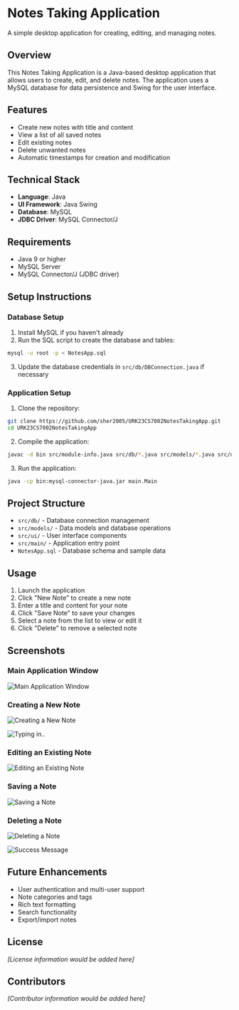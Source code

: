 # Notes Taking Application

A simple desktop application for creating, editing, and managing notes.

## Overview

This Notes Taking Application is a Java-based desktop application that allows users to create, edit, and delete notes. The application uses a MySQL database for data persistence and Swing for the user interface.

## Features

* Create new notes with title and content
* View a list of all saved notes
* Edit existing notes
* Delete unwanted notes
* Automatic timestamps for creation and modification

## Technical Stack

* **Language**: Java
* **UI Framework**: Java Swing
* **Database**: MySQL
* **JDBC Driver**: MySQL Connector/J

## Requirements

* Java 9 or higher
* MySQL Server
* MySQL Connector/J (JDBC driver)

## Setup Instructions

### Database Setup

1. Install MySQL if you haven't already
2. Run the SQL script to create the database and tables:

```bash
mysql -u root -p < NotesApp.sql
```

3. Update the database credentials in `src/db/DBConnection.java` if necessary

### Application Setup

1. Clone the repository:

```bash
git clone https://github.com/sher2005/URK23CS7002NotesTakingApp.git
cd URK23CS7002NotesTakingApp
```

2. Compile the application:

```bash
javac -d bin src/module-info.java src/db/*.java src/models/*.java src/ui/*.java src/main/*.java
```

3. Run the application:

```bash
java -cp bin:mysql-connector-java.jar main.Main
```

## Project Structure

* `src/db/` - Database connection management
* `src/models/` - Data models and database operations
* `src/ui/` - User interface components
* `src/main/` - Application entry point
* `NotesApp.sql` - Database schema and sample data

## Usage

1. Launch the application
2. Click "New Note" to create a new note
3. Enter a title and content for your note
4. Click "Save Note" to save your changes
5. Select a note from the list to view or edit it
6. Click "Delete" to remove a selected note

## Screenshots

### Main Application Window
![Main Application Window](https://github.com/user-attachments/assets/f7059de3-4078-4792-99b1-1501197a9697)

### Creating a New Note
![Creating a New Note](https://github.com/user-attachments/assets/e98d26e3-564b-48f2-a6f9-031cd8f8a285)

![Typing in..](https://github.com/user-attachments/assets/04177c23-0496-4400-9d84-223742c8b3ff)


### Editing an Existing Note
![Editing an Existing Note](https://github.com/user-attachments/assets/0aeff8a3-3a0c-460d-bc1d-ab22a8da04a7)


### Saving a Note
![Saving a Note](https://github.com/user-attachments/assets/6f87353b-e81d-4633-a3d3-fad63e97482f)


### Deleting a Note
![Deleting a Note](https://github.com/user-attachments/assets/b27e2672-105f-443c-b4f0-27ef9dae18b1)

![Success Message](https://github.com/user-attachments/assets/ec4ecf45-ee14-48aa-b0c9-731c0d65f5ca)


## Future Enhancements

* User authentication and multi-user support
* Note categories and tags
* Rich text formatting
* Search functionality
* Export/import notes

## License

*[License information would be added here]*

## Contributors

*[Contributor information would be added here]*
